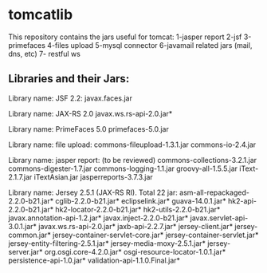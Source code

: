 tomcatlib
=========
This repository contains the jars useful for tomcat:
1-jasper report
2-jsf
3-primefaces
4-files upload
5-mysql connector
6-javamail related jars (mail, dns, etc)
7- restful ws

Libraries and their Jars:
-------------------------
Library name: JSF 2.2:
javax.faces.jar

Library name: JAX-RS 2.0
javax.ws.rs-api-2.0.jar*

Library name: PrimeFaces 5.0
primefaces-5.0.jar



Library name: file upload:
commons-fileupload-1.3.1.jar
commons-io-2.4.jar

Library name: jasper report: (to be reviewed)
commons-collections-3.2.1.jar
commons-digester-1.7.jar
commons-logging-1.1.jar
groovy-all-1.5.5.jar
iText-2.1.7.jar
iTextAsian.jar
jasperreports-3.7.3.jar


Library name: Jersey 2.5.1 (JAX-RS RI). Total 22 jar:
asm-all-repackaged-2.2.0-b21.jar*
cglib-2.2.0-b21.jar*
eclipselink.jar*
guava-14.0.1.jar*
hk2-api-2.2.0-b21.jar*
hk2-locator-2.2.0-b21.jar*
hk2-utils-2.2.0-b21.jar*
javax.annotation-api-1.2.jar*
javax.inject-2.2.0-b21.jar*
javax.servlet-api-3.0.1.jar*
javax.ws.rs-api-2.0.jar*
jaxb-api-2.2.7.jar*
jersey-client.jar*
jersey-common.jar*
jersey-container-servlet-core.jar*
jersey-container-servlet.jar*
jersey-entity-filtering-2.5.1.jar*
jersey-media-moxy-2.5.1.jar*
jersey-server.jar*
org.osgi.core-4.2.0.jar*
osgi-resource-locator-1.0.1.jar*
persistence-api-1.0.jar*
validation-api-1.1.0.Final.jar*
